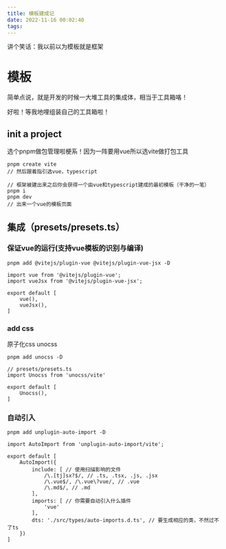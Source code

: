 ```yaml
---
title: 模板建成记
date: 2022-11-16 00:02:40
tags:
---
```


讲个笑话：我以前以为模板就是框架

# 模板

简单点说，就是开发的时候一大堆工具的集成体，相当于工具箱咯！

好啦！等我地哩组装自己的工具箱啦！

## init a project
选个pnpm做包管理啦梗系！因为一阵要用vue所以选vite做打包工具
```
pnpm create vite
// 然后跟着指引选vue，typescript

// 框架被建出来之后你会获得一个由vue和typescript建成的最初模板（干净的一笔）
pnpm i
pnpm dev
// 出来一个vue的模板页面
```

## 集成（presets/presets.ts）
### 保证vue的运行(支持vue模板的识别与编译)
```
pnpm add @vitejs/plugin-vue @vitejs/plugin-vue-jsx -D
```
```
import vue from '@vitejs/plugin-vue';
import vueJsx from '@vitejs/plugin-vue-jsx';

export default [
    vue(),
    vueJsx(),
]
```
### add css
原子化css unocss
```
pnpm add unocss -D
```

```
// presets/presets.ts
import Unocss from 'unocss/vite'

export default [
    Unocss(),
]
```
### 自动引入
```
pnpm add unplugin-auto-import -D
```
```
import AutoImport from 'unplugin-auto-import/vite';

export default [
    AutoImport({
        include: [ // 使用扫描影响的文件
            /\.[tj]sx?$/, // .ts, .tsx, .js, .jsx
            /\.vue$/, /\.vue\?vue/, // .vue
            /\.md$/, // .md
        ],
        imports: [ // 你需要自动引入什么插件
            'vue'
        ],
        dts: './src/types/auto-imports.d.ts', // 要生成相应的类，不然过不了ts
    })
]
```